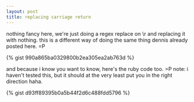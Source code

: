 ```yaml
---
layout: post
title: replacing carriage return
---
```


nothing fancy here, we're just doing a regex replace on \r and replacing it with nothing. this is a different way of doing the same thing dennis already posted here. =P

{% gist 990a865ba0329800b2ea305ea2ab763d %}

and because i know you want to know, here's the ruby code too. =P
note: i haven't tested this, but it should at the very least put you in the right direction haha.

{% gist d93ff89395b0a5b44f2d6c488fdd5796 %}
